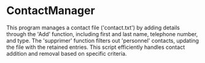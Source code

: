 # ContactManager
This program manages a contact file ('contact.txt') by adding details through the 'Add' function, including first and last name, telephone number, and type. The 'supprimer' function filters out 'personnel' contacts, updating the file with the retained entries. This script efficiently handles contact addition and removal based on specific criteria.
